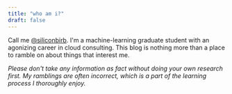 ```yaml
---
title: "who am i?"
draft: false
---
```


Call me [@siliconbirb](#). I'm a machine-learning graduate student with an agonizing career in cloud consulting. This blog is nothing more than a place to ramble on about things that interest me.

<span class="description"><em>Please don't take any information as fact without doing your own research first. My ramblings are often incorrect, which is a part of the learning process I thoroughly enjoy.</em></span>
